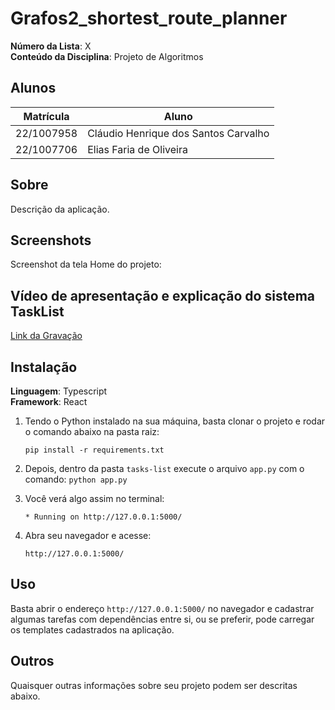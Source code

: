# Grafos2_shortest_route_planner

**Número da Lista**: X<br>
**Conteúdo da Disciplina**: Projeto de Algoritmos<br>

## Alunos
|Matrícula | Aluno |
| -- | -- |
| 22/1007958  |  Cláudio Henrique dos Santos Carvalho |
| 22/1007706  |  Elias Faria de Oliveira |

## Sobre 
Descrição da aplicação.

## Screenshots

Screenshot da tela Home do projeto:


## Vídeo de apresentação e explicação do sistema TaskList

[Link da Gravação]()

## Instalação 
**Linguagem**: Typescript<br>
**Framework**: React<br>

1. Tendo o Python instalado na sua máquina, basta clonar o projeto e rodar o comando abaixo na pasta raiz:

    ```pip install -r requirements.txt```

2. Depois, dentro da pasta ```tasks-list``` execute o arquivo ```app.py``` com o comando:
    ```python app.py```

3. Você verá algo assim no terminal:

    ```* Running on http://127.0.0.1:5000/```

4. Abra seu navegador e acesse:

    ```http://127.0.0.1:5000/```

## Uso 

Basta abrir o endereço ```http://127.0.0.1:5000/``` no navegador e cadastrar algumas tarefas com dependências entre si, ou se preferir, pode carregar os templates cadastrados na aplicação.

## Outros 
Quaisquer outras informações sobre seu projeto podem ser descritas abaixo.